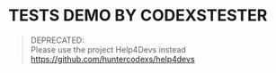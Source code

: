 # TESTS DEMO BY CODEXSTESTER

> DEPRECATED:<br>
> Please use the project Help4Devs instead<br>
> https://github.com/huntercodexs/help4devs

